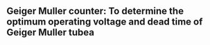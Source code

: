 ## Geiger Muller counter: To determine the optimum operating voltage and dead time of Geiger Muller tubea